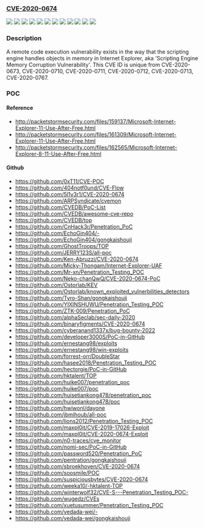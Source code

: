 ### [CVE-2020-0674](https://cve.mitre.org/cgi-bin/cvename.cgi?name=CVE-2020-0674)
![](https://img.shields.io/static/v1?label=Product&message=Internet%20Explorer%2010&color=blue)
![](https://img.shields.io/static/v1?label=Product&message=Internet%20Explorer%2011%20on%20Windows%2010%20Version%201903%20for%2032-bit%20Systems&color=blue)
![](https://img.shields.io/static/v1?label=Product&message=Internet%20Explorer%2011%20on%20Windows%2010%20Version%201903%20for%20ARM64-based%20Systems&color=blue)
![](https://img.shields.io/static/v1?label=Product&message=Internet%20Explorer%2011%20on%20Windows%2010%20Version%201903%20for%20x64-based%20Systems&color=blue)
![](https://img.shields.io/static/v1?label=Product&message=Internet%20Explorer%2011%20on%20Windows%2010%20Version%201909%20for%2032-bit%20Systems&color=blue)
![](https://img.shields.io/static/v1?label=Product&message=Internet%20Explorer%2011%20on%20Windows%2010%20Version%201909%20for%20ARM64-based%20Systems&color=blue)
![](https://img.shields.io/static/v1?label=Product&message=Internet%20Explorer%2011%20on%20Windows%2010%20Version%201909%20for%20x64-based%20Systems&color=blue)
![](https://img.shields.io/static/v1?label=Product&message=Internet%20Explorer%2011%20on%20Windows%20Server%202012&color=blue)
![](https://img.shields.io/static/v1?label=Product&message=Internet%20Explorer%2011&color=blue)
![](https://img.shields.io/static/v1?label=Product&message=Internet%20Explorer%209&color=blue)
![](https://img.shields.io/static/v1?label=Version&message=n%2Fa&color=blue)
![](https://img.shields.io/static/v1?label=Vulnerability&message=Remote%20Code%20Execution&color=brighgreen)

### Description

A remote code execution vulnerability exists in the way that the scripting engine handles objects in memory in Internet Explorer, aka 'Scripting Engine Memory Corruption Vulnerability'. This CVE ID is unique from CVE-2020-0673, CVE-2020-0710, CVE-2020-0711, CVE-2020-0712, CVE-2020-0713, CVE-2020-0767.

### POC

#### Reference
- http://packetstormsecurity.com/files/159137/Microsoft-Internet-Explorer-11-Use-After-Free.html
- http://packetstormsecurity.com/files/161309/Microsoft-Internet-Explorer-11-Use-After-Free.html
- http://packetstormsecurity.com/files/162565/Microsoft-Internet-Explorer-8-11-Use-After-Free.html

#### Github
- https://github.com/0xT11/CVE-POC
- https://github.com/404notf0und/CVE-Flow
- https://github.com/5l1v3r1/CVE-2020-0674
- https://github.com/ARPSyndicate/cvemon
- https://github.com/CVEDB/PoC-List
- https://github.com/CVEDB/awesome-cve-repo
- https://github.com/CVEDB/top
- https://github.com/CnHack3r/Penetration_PoC
- https://github.com/EchoGin404/-
- https://github.com/EchoGin404/gongkaishouji
- https://github.com/GhostTroops/TOP
- https://github.com/JERRY123S/all-poc
- https://github.com/Ken-Abruzzi/CVE-2020-0674
- https://github.com/Micky-Thongam/Internet-Explorer-UAF
- https://github.com/Mr-xn/Penetration_Testing_POC
- https://github.com/Neko-chanQwQ/CVE-2020-0674-PoC
- https://github.com/Ostorlab/KEV
- https://github.com/Ostorlab/known_exploited_vulnerbilities_detectors
- https://github.com/Tyro-Shan/gongkaishouji
- https://github.com/YIXINSHUWU/Penetration_Testing_POC
- https://github.com/ZTK-009/Penetration_PoC
- https://github.com/alphaSeclab/sec-daily-2020
- https://github.com/binaryfigments/CVE-2020-0674
- https://github.com/cyberanand1337x/bug-bounty-2022
- https://github.com/developer3000S/PoC-in-GitHub
- https://github.com/ernestang98/exploits
- https://github.com/ernestang98/win-exploits
- https://github.com/forrest-orr/DoubleStar
- https://github.com/hasee2018/Penetration_Testing_POC
- https://github.com/hectorgie/PoC-in-GitHub
- https://github.com/hktalent/TOP
- https://github.com/huike007/penetration_poc
- https://github.com/huike007/poc
- https://github.com/huisetiankong478/penetration_poc
- https://github.com/huisetiankong478/poc
- https://github.com/hwiwonl/dayone
- https://github.com/jbmihoub/all-poc
- https://github.com/lions2012/Penetration_Testing_POC
- https://github.com/maxpl0it/CVE-2019-17026-Exploit
- https://github.com/maxpl0it/CVE-2020-0674-Exploit
- https://github.com/n0-traces/cve_monitor
- https://github.com/nomi-sec/PoC-in-GitHub
- https://github.com/password520/Penetration_PoC
- https://github.com/pentration/gongkaishouji
- https://github.com/sbroekhoven/CVE-2020-0674
- https://github.com/soosmile/POC
- https://github.com/suspiciousbytes/CVE-2020-0674
- https://github.com/weeka10/-hktalent-TOP
- https://github.com/winterwolf32/CVE-S---Penetration_Testing_POC-
- https://github.com/wugedz/CVEs
- https://github.com/xuetusummer/Penetration_Testing_POC
- https://github.com/yedada-wei/-
- https://github.com/yedada-wei/gongkaishouji

